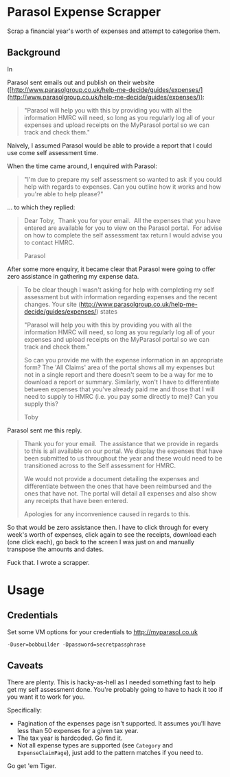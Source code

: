 # Parasol Expense Scrapper

Scrap a financial year's worth of expenses and attempt to categorise them.

## Background

In 

Parasol sent emails out and publish on their website ([http://www.parasolgroup.co.uk/help-me-decide/guides/expenses/](http://www.parasolgroup.co.uk/help-me-decide/guides/expenses/)):

> "Parasol will help you with this by providing you with all the information HMRC will need, so long as you regularly log all of your expenses and upload receipts on the MyParasol portal so we can track and check them."

Naively, I assumed Parasol would be able to provide a report that I could use come self assessment time.

When the time came around, I enquired with Parasol:

> "I'm due to prepare my self assessment so wanted to ask if you could help with regards to expenses. Can you outline how it works and how you're able to help please?"

... to which they replied:

> Dear Toby,﻿
>  ﻿
> Thank you for your email.﻿
>   ﻿
> All the expenses that you have entered are available for you to view on the Parasol portal. 
>﻿
> For advise on how to complete the self assessment tax return I would advise you to contact HMRC. 
>
> Parasol

After some more enquiry, it became clear that Parasol were going to offer zero assistance in gathering my expense data.

> To be clear though I wasn't asking for help with completing my self assessment but with information regarding expenses and the recent changes. Your site (http://www.parasolgroup.co.uk/help-me-decide/guides/expenses/) states
>
> "Parasol will help you with this by providing you with all the information HMRC will need, so long as you regularly log all of your expenses and upload receipts on the MyParasol portal so we can track and check them."
> 
> So can you provide me with the expense information in an appropriate form? The 'All Claims' area of the portal shows all my expenses but not in a single report and there doesn't seem to be a way for me to download a report or summary. Similarly, won't I have to differentiate between expenses that you've already paid me and those that I will need to supply to HMRC (i.e. you pay some directly to me)? Can you supply this?   
>
> Toby

Parasol sent me this reply.

> Thank you for your email.
>  ﻿
> The assistance that we provide in regards to this is all available on our portal. We display the expenses that have been submitted to us throughout the year and these would need to be transitioned across to the Self assessment for HMRC.
>
> We would not provide a document detailing the expenses and differentiate between the ones that have been reimbursed and the ones that have not. The portal will detail all expenses and also show any receipts that have been entered. 
>
> Apologies for any inconvenience caused in regards to this.
  
So that would be zero assistance then. I have to click through for every week's worth of expenses, click again to see the receipts, download each (one click each), go back to the screen I was just on and manually transpose the amounts and dates. 

Fuck that. I wrote a scrapper.﻿ 

# Usage

## Credentials

Set some VM options for your credentials to http://myparasol.co.uk

```
-Duser=bobbuilder -Dpassword=secretpassphrase
```

## Caveats

There are plenty. This is hacky-as-hell as I needed something fast to help get my self assessment done. You're probably going to have to hack it too if you want it to work for you.

Specifically:

* Pagination of the expenses page isn't supported. It assumes you'll have less than 50 expenses for a given tax year.
* The tax year is hardcoded. Go find it.
* Not all expense types are supported (see `Category` and `ExpenseClaimPage`), just add to the pattern matches if you need to.

Go get 'em Tiger.
